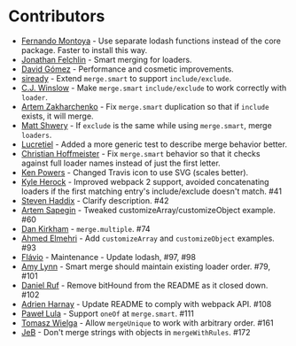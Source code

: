 # Contributors

- [Fernando Montoya](https://github.com/montogeek) - Use separate lodash functions instead of the core package. Faster to install this way.
- [Jonathan Felchlin](https://github.com/GreenGremlin) - Smart merging for loaders.
- [David Gómez](https://github.com/davegomez) - Performance and cosmetic improvements.
- [siready](https://github.com/siready) - Extend `merge.smart` to support `include/exclude`.
- [C.J. Winslow](https://github.com/Whoaa512) - Make `merge.smart` `include/exclude` to work correctly with `loader`.
- [Artem Zakharchenko](https://github.com/blackrabbit99) - Fix `merge.smart` duplication so that if `include` exists, it will merge.
- [Matt Shwery](https://github.com/mshwery) - If `exclude` is the same while using `merge.smart`, merge `loaders`.
- [Lucretiel](https://github.com/Lucretiel) - Added a more generic test to describe merge behavior better.
- [Christian Hoffmeister](https://github.com/choffmeister) - Fix `merge.smart` behavior so that it checks against full loader names instead of just the first letter.
- [Ken Powers](https://github.com/knpwrs) - Changed Travis icon to use SVG (scales better).
- [Kyle Herock](https://github.com/rockmacaca) - Improved webpack 2 support, avoided concatenating loaders if the first matching entry's include/exclude doesn't match. #41
- [Steven Haddix](https://github.com/steven-haddix) - Clarify description. #42
- [Artem Sapegin](https://github.com/sapegin) - Tweaked customizeArray/customizeObject example. #60
- [Dan Kirkham](https://github.com/herecydev) - `merge.multiple`. #74
- [Ahmed Elmehri](https://github.com/ahmehri) - Add `customizeArray` and `customizeObject` examples. #93
- [Flávio](https://github.com/flaviorocks) - Maintenance - Update lodash, #97, #98
- [Amy Lynn](https://github.com/Amy-Lynn) - Smart merge should maintain existing loader order. #79, #101
- [Daniel Ruf](https://github.com/DanielRuf) - Remove bitHound from the README as it closed down. #102
- [Adrien Harnay](https://github.com/adrienharnay) - Update README to comply with webpack API. #108
- [Paweł Lula](https://github.com/desfero) - Support `oneOf` at `merge.smart`. #111
- [Tomasz Wielga](https://github.com/trombka) - Allow `mergeUnique` to work with arbitrary order. #161
- [JeB](https://github.com/just-jeb) - Don't merge strings with objects in `mergeWithRules`. #172

